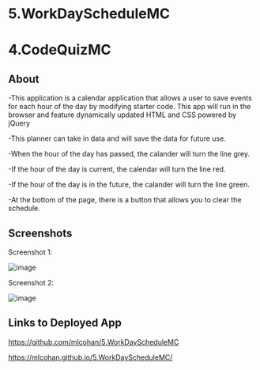 # 5.WorkDayScheduleMC

# 4.CodeQuizMC

## About

-This application is a calendar application that allows a user to save events for each hour of the day by modifying starter code. This app will run in the browser and feature dynamically updated HTML and CSS powered by jQuery

-This planner can take in data and will save the data for future use.  

-When the hour of the day has passed, the calander will turn the line grey.

-If the hour of the day is current, the calendar will turn the line red.

-If the hour of the day is in the future, the calander will turn the line green.

-At the bottom of the page, there is a button that allows you to clear the schedule.


## Screenshots 

 Screenshot 1:

![image](https://user-images.githubusercontent.com/38632935/106222984-7243cf00-6195-11eb-9bcb-5af72d7bb7d6.png)


Screenshot 2:

![image](https://user-images.githubusercontent.com/38632935/106223046-8f789d80-6195-11eb-9524-c17a5e118df4.png)




## Links to Deployed App

https://github.com/mlcohan/5.WorkDayScheduleMC

 https://mlcohan.github.io/5.WorkDayScheduleMC/


